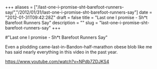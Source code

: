 +++
aliases = ["/last-one-i-promise-sht-barefoot-runners-say/","/2012/01/31/last-one-i-promise-sht-barefoot-runners-say"]
date = "2012-01-31T09:42:28Z"
draft = false
title = "Last one I promise - Sh*t Barefoot Runners Say"
description = ""
slug = "last-one-i-promise-sht-barefoot-runners-say"
+++

#"Last one I promise - Sh*t Barefoot Runners Say"

Even a plodding came-last-in-Bandon-half-marathon obese blob like me has said nearly everything in this video in the past year.

https://www.youtube.com/watch?v=NPdb7ZDJKS4